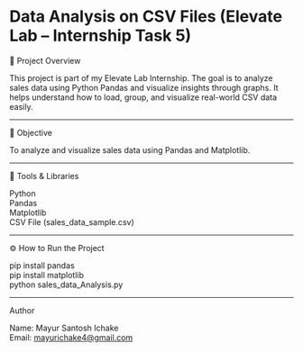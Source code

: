  #  Data Analysis on CSV Files (Elevate Lab – Internship Task 5)
 
🚀 Project Overview

This project is part of my Elevate Lab Internship.
The goal is to analyze sales data using Python Pandas and visualize insights through graphs.
It helps understand how to load, group, and visualize real-world CSV data easily.

-----

🎯 Objective

To analyze and visualize sales data using Pandas and Matplotlib.

-----

🧰 Tools & Libraries           

Python            
Pandas                  
Matplotlib                        
CSV File (sales_data_sample.csv)                    

-----

⚙️ How to Run the Project               

pip install pandas                             
pip install matplotlib                    
python sales_data_Analysis.py                        

-----

Author

Name: Mayur Santosh Ichake                       
Email: mayurichake4@gmail.com                                  


